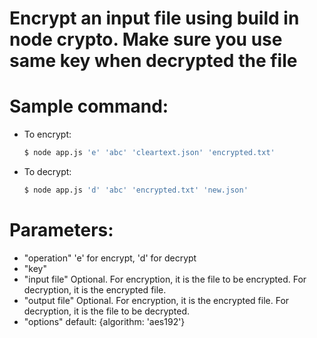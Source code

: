 # Encrypt an input file using build in node crypto. Make sure you use same key when decrypted the file

# Sample command:
+ To encrypt:
    ```sh
    $ node app.js 'e' 'abc' 'cleartext.json' 'encrypted.txt'
+ To decrypt:
    ```sh
    $ node app.js 'd' 'abc' 'encrypted.txt' 'new.json'

# Parameters:
+ "operation"     'e' for encrypt, 'd' for decrypt
+ "key"
+ "input file"    Optional. For encryption, it is the file to be encrypted. For decryption, it is the encrypted file.
+ "output file"   Optional. For encryption, it is the encrypted file. For decryption, it is the file to be decrypted.
+ "options"       default: {algorithm: 'aes192'}